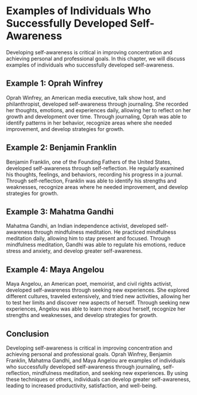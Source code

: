 # Examples of Individuals Who Successfully Developed Self-Awareness

Developing self-awareness is critical in improving concentration and achieving personal and professional goals. In this chapter, we will discuss examples of individuals who successfully developed self-awareness.

Example 1: Oprah Winfrey
------------------------

Oprah Winfrey, an American media executive, talk show host, and philanthropist, developed self-awareness through journaling. She recorded her thoughts, emotions, and experiences daily, allowing her to reflect on her growth and development over time. Through journaling, Oprah was able to identify patterns in her behavior, recognize areas where she needed improvement, and develop strategies for growth.

Example 2: Benjamin Franklin
----------------------------

Benjamin Franklin, one of the Founding Fathers of the United States, developed self-awareness through self-reflection. He regularly examined his thoughts, feelings, and behaviors, recording his progress in a journal. Through self-reflection, Franklin was able to identify his strengths and weaknesses, recognize areas where he needed improvement, and develop strategies for growth.

Example 3: Mahatma Gandhi
-------------------------

Mahatma Gandhi, an Indian independence activist, developed self-awareness through mindfulness meditation. He practiced mindfulness meditation daily, allowing him to stay present and focused. Through mindfulness meditation, Gandhi was able to regulate his emotions, reduce stress and anxiety, and develop greater self-awareness.

Example 4: Maya Angelou
-----------------------

Maya Angelou, an American poet, memoirist, and civil rights activist, developed self-awareness through seeking new experiences. She explored different cultures, traveled extensively, and tried new activities, allowing her to test her limits and discover new aspects of herself. Through seeking new experiences, Angelou was able to learn more about herself, recognize her strengths and weaknesses, and develop strategies for growth.

Conclusion
----------

Developing self-awareness is critical in improving concentration and achieving personal and professional goals. Oprah Winfrey, Benjamin Franklin, Mahatma Gandhi, and Maya Angelou are examples of individuals who successfully developed self-awareness through journaling, self-reflection, mindfulness meditation, and seeking new experiences. By using these techniques or others, individuals can develop greater self-awareness, leading to increased productivity, satisfaction, and well-being.


